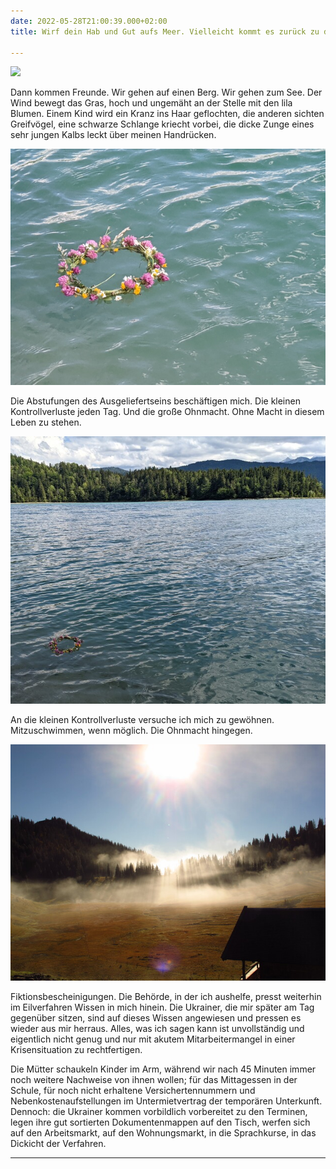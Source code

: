 ```yaml
---
date: 2022-05-28T21:00:39.000+02:00
title: Wirf dein Hab und Gut aufs Meer. Vielleicht kommt es zurück zu dir

---
```


![](/uploads/pxl_20220527_102642005.jpg)

Dann kommen Freunde. Wir gehen auf einen Berg. Wir gehen zum See. Der Wind bewegt das Gras, hoch und ungemäht an der Stelle mit den lila Blumen. Einem Kind wird ein Kranz ins Haar geflochten, die anderen sichten Greifvögel, eine schwarze Schlange kriecht vorbei, die dicke Zunge eines sehr jungen Kalbs leckt über meinen Handrücken.

![](/uploads/pxl_20220527_133211386.jpg)

Die Abstufungen des Ausgeliefertseins beschäftigen mich. Die kleinen Kontrollverluste jeden Tag. Und die große Ohnmacht. Ohne Macht in diesem Leben zu stehen. 

![](/uploads/pxl_20220527_133151488_1.jpg)

An die kleinen Kontrollverluste versuche ich mich zu gewöhnen. Mitzuschwimmen, wenn möglich. Die Ohnmacht hingegen. 

![](/uploads/morgen-nebel.jpg)

Fiktionsbescheinigungen. Die Behörde, in der ich aushelfe, presst weiterhin im Eilverfahren Wissen in mich hinein. Die Ukrainer, die mir später am Tag gegenüber sitzen, sind auf dieses Wissen angewiesen und pressen es wieder aus mir herraus. Alles, was ich sagen kann ist unvollständig und eigentlich nicht genug und nur mit akutem Mitarbeitermangel in einer Krisensituation zu rechtfertigen.

Die Mütter schaukeln Kinder im Arm, während wir nach 45 Minuten immer noch weitere Nachweise von ihnen wollen; für das Mittagessen in der Schule, für noch nicht erhaltene Versichertennummern und Nebenkostenaufstellungen  im Untermietvertrag der temporären Unterkunft. Dennoch: die Ukrainer kommen vorbildlich vorbereitet zu den Terminen, legen ihre gut sortierten Dokumentenmappen auf den Tisch, werfen sich auf den Arbeitsmarkt, auf den Wohnungsmarkt, in die Sprachkurse, in das Dickicht der Verfahren. 

***